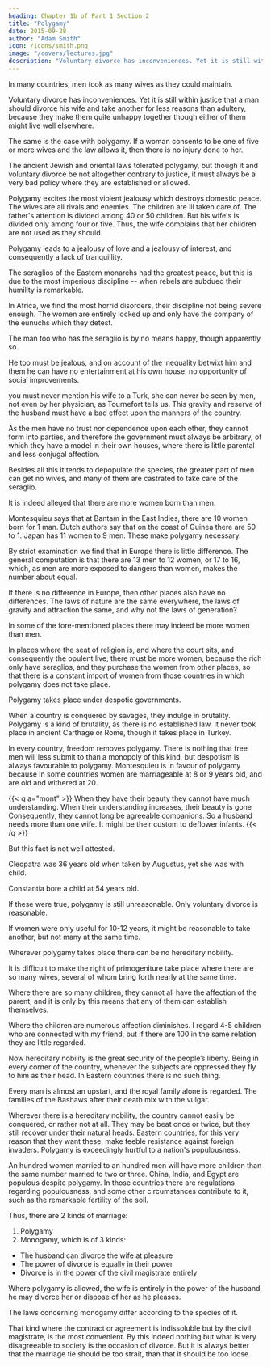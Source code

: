 ```yaml
---
heading: Chapter 1b of Part 1 Section 2
title: "Polygamy"
date: 2015-09-28
author: "Adam Smith"
icon: /icons/smith.png
image: "/covers/lectures.jpg"
description: "Voluntary divorce has inconveniences. Yet it is still within justice that a man should divorce his wife and take another for less reasons than adultery"
---
```





In many countries, men took as many wives as they could maintain.

Voluntary divorce has inconveniences. Yet it is still within justice that a man should divorce his wife and take another for less reasons than adultery, because they make them quite unhappy together though either of them might live well elsewhere.

The same is the case with polygamy. If a woman consents to be one of five or more wives and the law allows it, then there is no injury done to her. 

The ancient Jewish and oriental laws tolerated polygamy, but though it and voluntary divorce be not altogether contrary to justice, it must always be a very bad policy where they are established or allowed.

Polygamy excites the most violent jealousy which destroys domestic peace. The wives are all rivals and enemies. The children are ill taken care of. The father's attention is divided among 40 or 50 children. But his wife's is divided only among four or five. Thus, the wife complains that her children are not used as they should.

Polygamy leads to a jealousy of love and a jealousy of interest, and consequently a lack of tranquillity.

The seraglios of the Eastern monarchs had the greatest peace, but this is due to the most imperious discipline -- when rebels are subdued their humility is remarkable.

In Africa, we find the most horrid disorders, their discipline not being severe enough. The women are entirely locked up and only have the company of the eunuchs which they detest.
 
The man too who has the seraglio is by no means happy, though apparently so. 

He too must be jealous, and on account of the inequality betwixt him and them he can have no entertainment at his own house, no opportunity of social improvements.

you must never mention his wife to a Turk, she can never be seen by men, not even by her physician, as Tournefort tells us.
This gravity and reserve of the husband must have a bad effect upon the manners of the country.

As the men have no trust nor dependence upon each other, they cannot form into parties, and therefore the government must always be arbitrary, of which they have a model in their own houses, where there is little parental and less conjugal affection.

Besides all this it tends to depopulate the species, the greater part of men can get no wives, and many of them are castrated to take care of the seraglio.

It is indeed alleged that there are more women born than men.

Montesquieu says that at Bantam in the East Indies, there are 10 women born for 1 man. Dutch authors say that on the coast of Guinea there are 50 to 1. Japan has 11 women to 9 men. These make polygamy necessary. 

By strict examination we find that in Europe there is little difference.
The general computation is that there are 13 men to 12 women, or 17 to 16, which, as men are more exposed to dangers than women, makes the number about equal.

If there is no difference in Europe, then other places also have no differences. The laws of nature are the same everywhere, the laws of gravity and attraction the same, and why not the laws of generation?

In some of the fore-mentioned places there may indeed be more women than men.

In places where the seat of religion is, and where the court sits, and consequently the opulent live, there must be more women, because the rich only have seraglios, and they purchase the women from other places, so that there is a constant import of women from those countries in which polygamy does not take place.

Polygamy takes place under despotic governments.

When a country is conquered by savages, they indulge in brutality. Polygamy is a kind of brutality, as there is no established law. It never took place in ancient Carthage or Rome, though it takes place in Turkey.

In every country, freedom removes polygamy. There is nothing that free men will less submit to than a monopoly of this kind, but despotism is always favourable to polygamy. Montesquieu is in favour of polygamy because in some countries women are marriageable at 8 or 9 years old, and are old and withered at 20.


{{< q a="mont" >}}
When they have their beauty they cannot have much understanding. When their understanding increases, their beauty is gone Consequently, they cannot long be agreeable companions. So a husband needs more than one wife. It might be their custom to deflower infants.
{{< /q >}}

But this fact is not well attested. 

Cleopatra was 36 years old when taken by Augustus, yet she was with child. 

Constantia bore a child at 54 years old. 

If these were true, polygamy is still unreasonable. Only voluntary divorce is reasonable. 

If women were only useful for 10-12 years, it might be reasonable to take another, but not many at the same time. 

Wherever polygamy takes place there can be no hereditary nobility.

It is difficult to make the right of primogeniture take place where there are so many wives, several of whom bring forth nearly at the same time.

Where there are so many children, they cannot all have the affection of the parent, and it is only by this means that any of them can establish themselves.

Where the children are numerous affection diminishes.
I regard 4-5 children who are connected with my friend, but if there are 100 in the same relation they are little regarded.

Now hereditary nobility is the great security of the people’s liberty.
Being in every corner of the country, whenever the subjects are oppressed they fly to him as their head.
In Eastern countries there is no such thing.

Every man is almost an upstart, and the royal family alone is regarded.
The families of the Bashaws after their death mix with the vulgar.

Wherever there is a hereditary nobility, the country cannot easily be conquered, or rather not at all.
They may be beat once or twice, but they still recover under their natural heads.
Eastern countries, for this very reason that they want these, make feeble resistance against foreign invaders.
Polygamy is exceedingly hurtful to a nation's populousness.

An hundred women married to an hundred men will have more children than the same number married to two or three.
China, India, and Egypt are populous despite polygamy.
In those countries there are regulations regarding populousness, and some other circumstances contribute to it, such as the remarkable fertility of the soil.

Thus, there are 2 kinds of marriage:
1. Polygamy
2. Monogamy, which is of 3 kinds: 
  - The husband can divorce the wife at pleasure
  - The power of divorce is equally in their power
  - Divorce is in the power of the civil magistrate entirely

Where polygamy is allowed, the wife is entirely in the power of the husband, he may divorce her or dispose of her as he pleases.

The laws concerning monogamy differ according to the species of it.

That kind where the contract or agreement is indissoluble but by the civil magistrate, is the most convenient.  By this indeed nothing but what is very disagreeable to society is the occasion of divorce.
But it is always better that the marriage tie should be too strait, than that it should be too loose.


